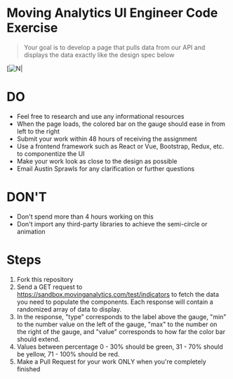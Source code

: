 # Moving Analytics UI Engineer Code Exercise

> Your goal is to develop a page that pulls data from our API
> and displays the data exactly like the design spec below

[![N|](https://i.ibb.co/DrTzLnp/image-8.png)

# DO

- Feel free to research and use any informational resources
- When the page loads, the colored bar on the gauge should ease in from left to the right
- Submit your work within 48 hours of receiving the assignment
- Use a frontend framework such as React or Vue, Bootstrap, Redux, etc. to componentize the UI
- Make your work look as close to the design as possible
- Email Austin Sprawls for any clarification or further questions

# DON'T

- Don't spend more than 4 hours working on this
- Don't import any third-party libraries to achieve the semi-circle or animation

# Steps

1. Fork this repository
2. Send a GET request to https://sandbox.movinganalytics.com/test/indicators to fetch the data you need to populate the components. Each response will contain a randomized array of data to display.
3. In the response, "type" corresponds to the label above the gauge, "min" to the number value on the left of the gauge, "max" to the number on the right of the gauge, and "value" corresponds to how far the color bar should extend.
4. Values between percentage 0 - 30% should be green, 31 - 70% should be yellow, 71 - 100% should be red.
5. Make a Pull Request for your work ONLY when you're completely finished
